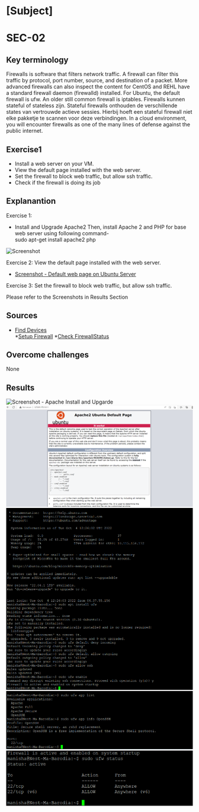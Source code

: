 

# [Subject]
# SEC-02

## Key terminology








Firewalls is software that filters network traffic. A firewall can filter this traffic by protocol, port number, source, and destination of a packet. More advanced firewalls can also inspect the content for 
CentOS and REHL have a standard firewall daemon (firewalld) installed. For Ubuntu, the default firewall is ufw. An older still common firewall is iptables.
Firewalls kunnen stateful of stateless zijn. Stateful firewalls onthouden de verschillende states van vertrouwde actieve sessies. Hierbij hoeft een stateful firewall niet elke pakketje te scannen voor deze verbindingen.
In a cloud environment, you will encounter firewalls as one of the many lines of defense against the public internet.


## Exercise1


* Install a web server on your VM.
* View the default page installed with the web server.
* Set the firewall to block web traffic, but allow ssh traffic.
* Check if the firewall is doing its job




## Explanantion
Exercise 1: 
* Install and Upgrade Apache2
Then, install Apache 2 and PHP for base web server using following command-  
sudo apt-get install apache2 php  

![Screenshot](../00_includes/02_Security/SEC02/SEC02-ApacheInstallUpgrade)

Exercise 2: View the default page installed with the web server.
* [Screenshot - Default web page on Ubuntu Server](../00_includes/02_Security/SEC02/SEC02-PageWebServer.png)  

Exercise 3: Set the firewall to block web traffic, but allow ssh traffic.

Please refer to the Screenshots in Results Section  


  

## Sources
* [Find Devices](https://vitux.com/find-devices-connected-to-your-network-with-nmap/)  
*[Setup Firewall](https://linuxize.com/post/how-to-setup-a-firewall-with-ufw-on-ubuntu-20-04/)
*[Check FirewallStatus](https://www.configserverfirewall.com/ufw-ubuntu-firewall/ubuntu-check-firewall-status-ufw/)



## Overcome challenges

None

## Results
![Screenshot - Apache Install and Upgarde](../00_includes/02_Security/SEC02/SEC02-ApacheInstallUpgrade)   
![Screenshot - Default web page on Ubuntu Server](../00_includes/02_Security/SEC02/SEC02-PageWebServer.png)  
![Firewall on Ubuntu](../00_includes/02_Security/SEC02/SEC02-FWonUbuntu.png)   
![Firewall SSH Info](../00_includes/02_Security/SEC02/SEC02-FW-OpenSSHInfo.png)   
![UFW Status after Firewall](../00_includes/02_Security/SEC02/SEC02-FW-UFWStatus.png)





